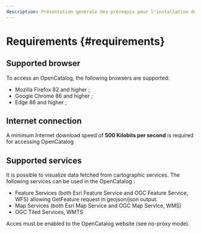```yaml
---
description: Présentation générale des prérequis pour l'installation de l'OpenCatalog
---
```


# Requirements {#requirements}
## Supported browser

To access an OpenCatalog, the following browsers are supported:

* Mozilla Firefox 82 and higher ;
* Google Chrome 86 and higher ;
* Edge 86 and higher ;

## Internet connection

A minimum Internet download speed of **500 Kilobits per second** is required for accessing OpenCatalog

## Supported services
It is possible to visualize data fetched from cartographic services. The following services can be used in the OpenCatalog :

* Feature Services (both Esri Feature Service and OGC Feature Service, WFS) allowing GetFeature request in geojson/json output.
* Map Services (both Esri Map Service and OGC Map Service, WMS)
* OGC Tiled Services, WMTS

Acces must be enabled to the OpenCatalog website (see no-proxy mode).
